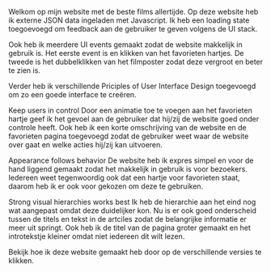 Welkom op mijn website met de beste films allertijde. Op deze website heb ik externe JSON data ingeladen met Javascript. Ik heb een loading state toegoevoegd om feedback aan de gebruiker te geven volgens de UI stack.

Ook heb ik meerdere UI events gemaakt zodat de website makkelijk in gebruik is. Het eerste event is en klikken van het favorieten hartjes. De tweede is het dubbelklikken van het filmposter zodat deze vergroot en beter te zien is.

Verder heb ik verschillende Priciples of User Interface Design toegevoegd om zo een goede interface te creëren.

Keep users in control
Door een animatie toe te voegen aan het favorieten hartje geef ik het gevoel aan de gebruiker dat hij/zij de website goed onder controle heeft. Ook heb ik een korte omschrijving van de website en de favorieten pagina toegevoegd zodat de gebruiker weet waar de website over gaat en welke acties hij/zij kan uitvoeren.

Appearance follows behavior
De website heb ik expres simpel en voor de hand liggend gemaakt zodat het makkelijk in gebruik is voor bezoekers. Iedereen weet tegenwoordig ook dat een hartje voor favorieten staat, daarom heb ik er ook voor gekozen om deze te gebruiken.

Strong visual hierarchies works best
Ik heb de hierarchie aan het eind nog wat aangepast omdat deze duidelijker kon. Nu is er ook goed onderscheid tussen de titels en tekst in de artciles zodat de belangrijke informatie er meer uit springt. Ook heb ik de titel van de pagina groter gemaakt en het introtekstje kleiner omdat niet iedereen dit wilt lezen.

Bekijk hoe ik deze website gemaakt heb door op de verschillende versies te klikken.
